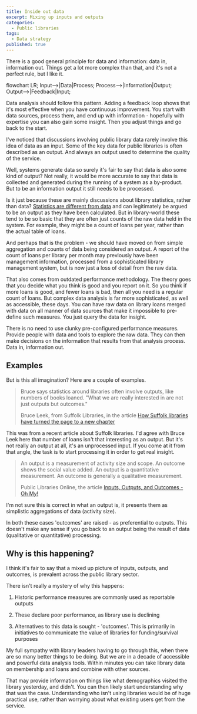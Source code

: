 ```yaml
---
title: Inside out data
excerpt: Mixing up inputs and outputs
categories:
  - Public libraries
tags:
  - Data strategy
published: true
---
```


There is a good general principle for data and information: data in, information out. Things get a lot more complex than that, and it's not a perfect rule, but I like it.

<div class="mermaid">
flowchart LR;
  Input-->|Data|Process;
  Process-->|Information|Output;
  Output-->|Feedback|Input;
</div>

Data analysis should follow this pattern. Adding a feedback loop shows that it's most effective when you have continuous improvement. You start with data sources, process them, and end up with information - hopefully with expertise you can also gain some insight. Then you adjust things and go back to the start.

I've noticed that discussions involving public library data rarely involve this idea of data as an input. Some of the key data for public libraries is often described as an output. And always an output used to determine the quality of the service.

Well, systems generate data so surely it's fair to say that data is also some kind of output? Not really, it would be more accurate to say that data is collected and generated during the running of a system as a by-product. But to be an information output it still needs to be processed.

Is it just because these are mainly discussions about library statistics, rather than data? [Statistics are different from data](https://libguides.lib.msu.edu/datastats) and can legitimately be argued to be an output as they have been calculated. But in library-world these tend to be so basic that they are often just counts of the raw data held in the system. For example, they might be a count of loans per year, rather than the actual table of loans.

And perhaps that is the problem - we should have moved on from simple aggregation and counts of data being considered an output. A report of the count of loans per library per month may previously have been management information, processed from a sophisticated library management system, but is now just a loss of detail from the raw data.

That also comes from outdated performance methodology. The theory goes that you decide what you think is good and you report on it. So you think if more loans is good, and fewer loans is bad, then all you need is a regular count of loans. But complex data analysis is far more sophisticated, as well as accessible, these days. You can have raw data on library loans merged with data on all manner of data sources that make it impossible to pre-define such measures. You just query the data for insight.

There is no need to use clunky pre-configured performance measures. Provide people with data and tools to explore the raw data. They can then make decisions on the information that results from that analysis process. Data in, information out.

## Examples

But is this all imagination? Here are a couple of examples.

> Bruce says statistics around libraries often involve outputs, like numbers of books loaned. "What we are really interested in are not just outputs but outcomes."
>
> Bruce Leek, from Suffolk Libraries, in the article [How Suffolk libraries have turned the page to a new chapter](https://www.suffolknews.co.uk/mildenhall/how-suffolk-libraries-have-turned-the-page-to-a-new-chapter-9210820/)

This was from a recent article about Suffolk libraries. I'd agree with Bruce Leek here that number of loans isn't that interesting as an output. But it's not really an output at all, it's an unprocessed input. If you come at it from that angle, the task is to start processing it in order to get real insight.

> An output is a measurement of activity size and scope. An outcome shows the social value added. An output is a quantitative measurement. An outcome is generally a qualitative measurement.
>
> Public Libraries Online, the article [Inputs, Outputs, and Outcomes - Oh My!](http://publiclibrariesonline.org/2014/12/inputs-outputs-and-outcomes-oh-my/)

I'm not sure this is correct in what an output is, it presents them as simplistic aggregations of data (activity size).

In both these cases 'outcomes' are raised - as preferential to outputs. This doesn't make any sense if you go back to an output being the result of data (qualitative or quantitative) processing.

## Why is this happening?

I think it's fair to say that a mixed up picture of inputs, outputs, and outcomes, is prevalent across the public library sector.

There isn't really a mystery of why this happens:

1. Historic performance measures are commonly used as reportable outputs

2. These declare poor performance, as library use is declining

3. Alternatives to this data is sought - 'outcomes'. This is primarily in initiatives to communicate the value of libraries for funding/survival purposes

My full sympathy with library leaders having to go through this, when there are so many better things to be doing. But we are in a decade of accessible and powerful data analysis tools. Within minutes you can take library data on membership and loans and combine with other sources. 

That may provide information on things like what demographics visited the library yesterday, and didn't. You can then likely start understanding why that was the case. Understanding who isn't using libraries would be of huge practical use, rather than worrying about what existing users get from the service.

